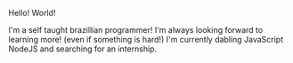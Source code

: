 Hello! World! 

I'm a self taught brazillian programmer!
I'm always looking forward to learning more! (even if something is hard!)
I'm currently dabling JavaScript NodeJS and searching for an internship.

